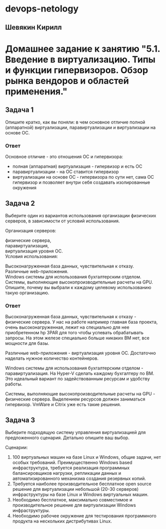 # devops-netology  
## Шевякин Кирилл  

# Домашнее задание к занятию "5.1. Введение в виртуализацию. Типы и функции гипервизоров. Обзор рынка вендоров и областей применения."


## Задача 1  

Опишите кратко, как вы поняли: в чем основное отличие полной (аппаратной) виртуализации, паравиртуализации и виртуализации на основе ОС.  

### Ответ  
Основное отличие - это отношения ОС и гипервизора:  
- полная (аппаратная) виртуализация - гипервизор и есть ОС  
- паравиртуализации - на ОС ставится гипервизор  
- виртуализации на основе ОС - гипервизора по сути нет, сама ОС гипервизор и позволяет внутри себя создавать изолированные окружения  

## Задача 2  
  
Выберите один из вариантов использования организации физических серверов, в зависимости от условий использования.  

Организация серверов:  

физические сервера,  
паравиртуализация,  
виртуализация уровня ОС.  
Условия использования:  

Высоконагруженная база данных, чувствительная к отказу.  
Различные web-приложения.  
Windows системы для использования бухгалтерским отделом.  
Системы, выполняющие высокопроизводительные расчеты на GPU.  
Опишите, почему вы выбрали к каждому целевому использованию такую организацию.  

### Ответ  
Высоконагруженная база данных, чувствительная к отказу - физические сервера. У нас на работе например главная база проекта, очень высоконагруженная, лежит на специально для нее приобретенном hp 3PAR для того чтобы успевать обрабатывать запросы. На этом железе специально больше никаких ВМ нет, все мощности для базы. 

Различные web-приложения - виртуализация уровня ОС. Достаточно наделать нужное количество контейнеров.  

Windows системы для использования бухгалтерским отделом - паравиртуализация. На Hyper-V сделать каждому бухгалтеру по ВМ. Это идеальный вариант по задействованным ресурсам и удобству работы.  

Системы, выполняющие высокопроизводительные расчеты на GPU - физические сервера. Выделением ресурсов должен заниматься гипервизор. VmWare и Citrix уже есть такие решения.  

## Задача 3  
  
Выберите подходящую систему управления виртуализацией для предложенного сценария. Детально опишите ваш выбор.  

Сценарии:  

1) 100 виртуальных машин на базе Linux и Windows, общие задачи, нет особых требований. Преимущественно Windows based инфраструктура, требуется реализация программных балансировщиков нагрузки, репликации данных и автоматизированного механизма создания резервных копий.  
2) Требуется наиболее производительное бесплатное open source решение для виртуализации небольшой (20-30 серверов) инфраструктуры на базе Linux и Windows виртуальных машин.  
3) Необходимо бесплатное, максимально совместимое и производительное решение для виртуализации Windows инфраструктуры.  
4) Необходимо рабочее окружение для тестирования программного продукта на нескольких дистрибутивах Linux.  
